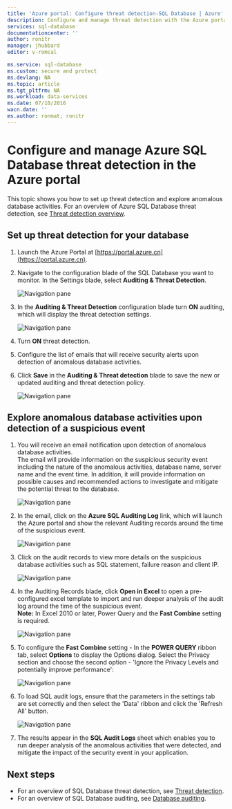 ```yaml
---
title: 'Azure portal: Configure threat detection-SQL Database | Azure'
description: Configure and manage threat detection with the Azure portal
services: sql-database
documentationcenter: ''
author: ronitr
manager: jhubbard
editor: v-romcal

ms.service: sql-database
ms.custom: secure and protect
ms.devlang: NA
ms.topic: article
ms.tgt_pltfrm: NA
ms.workload: data-services
ms.date: 07/10/2016
wacn.date: ''
ms.author: ronmat; ronitr
---
```


# Configure and manage Azure SQL Database threat detection in the Azure portal

This topic shows you how to set up threat detection and explore anomalous database activities. For an overview of Azure SQL Database threat detection, see [Threat detection overview](./sql-database-threat-detection.md).

## Set up threat detection for your database
1. Launch the Azure Portal at [https://portal.azure.cn](https://portal.azure.cn).
2. Navigate to the configuration blade of the SQL Database you want to monitor. In the Settings blade, select **Auditing & Threat Detection**.

    ![Navigation pane][1]
3. In the **Auditing & Threat Detection** configuration blade turn **ON** auditing, which will display the threat detection settings.

    ![Navigation pane][2]
4. Turn **ON** threat detection.
5. Configure the list of emails that will receive security alerts upon detection of anomalous database activities.
6. Click **Save** in the **Auditing & Threat detection** blade to save the new or updated auditing and threat detection policy.

    ![Navigation pane][3]

## Explore anomalous database activities upon detection of a suspicious event
1. You will receive an email notification upon detection of anomalous database activities. <br/>
   The email will provide information on the suspicious security event including the nature of the anomalous activities, database name, server name and the event time. In addition, it will provide information on possible causes and recommended actions to investigate and mitigate the potential threat to the database.<br/>

    ![Navigation pane][4]
2. In the email, click on the **Azure SQL Auditing Log** link, which will launch the Azure portal and show the relevant Auditing records around the time of the suspicious event.

    ![Navigation pane][5]
3. Click on the audit records to view more details on the suspicious database activities such as SQL statement, failure reason and client IP.

    ![Navigation pane][6]
4. In the Auditing Records blade, click  **Open in Excel** to open a pre-configured excel template to import and run deeper analysis of the audit log around the time of the suspicious event.<br/>
   **Note:** In Excel 2010 or later, Power Query and the **Fast Combine** setting is required.

    ![Navigation pane][7]
5. To configure the **Fast Combine** setting - In the **POWER QUERY** ribbon tab, select **Options** to display the Options dialog. Select the Privacy section and choose the second option - 'Ignore the Privacy Levels and potentially improve performance':

    ![Navigation pane][8]
6. To load SQL audit logs, ensure that the parameters in the settings tab are set correctly and then select the 'Data' ribbon and click the 'Refresh All' button.

    ![Navigation pane][9]
7. The results appear in the **SQL Audit Logs** sheet which enables you to run deeper analysis of the anomalous activities that were detected, and mitigate the impact of the security event in your application.

## Next steps

* For an overview of SQL Database threat detection, see [Threat detection](./sql-database-threat-detection.md).
* For an overview of SQL Database auditing, see [Database auditing](./sql-database-auditing.md).

<!--Image references-->
[1]: ./media/sql-database-threat-detection-get-started/1_td_click_on_settings.png
[2]: ./media/sql-database-threat-detection-get-started/2_td_turn_on_auditing.png
[3]: ./media/sql-database-threat-detection-get-started/3_td_turn_on_threat_detection.png
[4]: ./media/sql-database-threat-detection-get-started/4_td_email.png
[5]: ./media/sql-database-threat-detection-get-started/5_td_audit_records.png
[6]: ./media/sql-database-threat-detection-get-started/6_td_audit_record_details.png
[7]: ./media/sql-database-threat-detection-get-started/7_td_audit_records_open_excel.png
[8]: ./media/sql-database-threat-detection-get-started/8_td_excel_fast_combine.png
[9]: ./media/sql-database-threat-detection-get-started/9_td_excel_parameters.png
